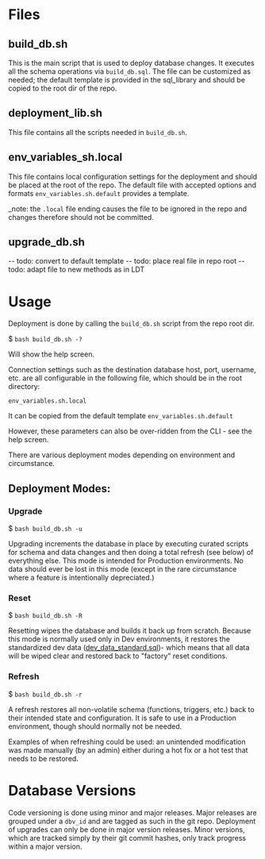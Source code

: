 # Files

## build_db.sh

This is the main script that is used to deploy database changes. It executes all the schema operations via `build_db.sql`. The file can be customized as needed; the default template is provided in the sql_library and should be copied to the root dir of the repo.

## deployment_lib.sh

This file contains all the scripts needed in `build_db.sh`. 

## env_variables_sh.local

This file contains local configuration settings for the deployment and should be placed at the root of the repo. The default file with accepted options and formats `env_variables.sh.default` provides a template.

_note: the `.local` file ending causes the file to be ignored in the repo and changes therefore should not be committed.

## upgrade_db.sh

-- todo: convert to default template
-- todo: place real file in repo root
-- todo: adapt file to new methods as in LDT


# Usage

Deployment is done by calling the `build_db.sh` script from the repo root dir.

$ `bash build_db.sh -?`

Will show the help screen.

Connection settings such as the destination database host, port, username, etc. are all configurable in the following file, which should be in the root directory:

`env_variables.sh.local`

It can be copied from the default template `env_variables.sh.default`

However, these parameters can also be over-ridden from the CLI - see the help screen.


There are various deployment modes depending on environment and circumstance.

## Deployment Modes:

### Upgrade

$ `bash build_db.sh -u`

Upgrading increments the database in place by executing curated scripts for schema and data changes and then doing a total refresh (see below) of everything else. This mode is intended for Production environments. No data should ever be lost in this mode (except in the rare circumstance where a feature is intentionally depreciated.)

### Reset

$ `bash build_db.sh -R`

Resetting wipes the database and builds it back up from scratch. Because this mode is normally used only in Dev environments, it restores the standardized dev data ([dev_data_standard.sql](../../schema/data/dev_data_standard.sql))- which means that all data will be wiped clear and restored back to "factory" reset conditions.

### Refresh

$ `bash build_db.sh -r`

A refresh restores all non-volatile schema (functions, triggers, etc.) back to their intended state and configuration. It is safe to use in a Production environment, though should normally not be needed. 

Examples of when refreshing could be used: an unintended modification was made manually (by an admin) either during a hot fix or a hot test that needs to be restored.


# Database Versions

Code versioning is done using minor and major releases. Major releases are grouped under a `dbv_id` and are tagged as such in the git repo. Deployment of upgrades can only be done in major version releases. Minor versions, which are tracked simply by their git commit hashes, only track progress within a major version.